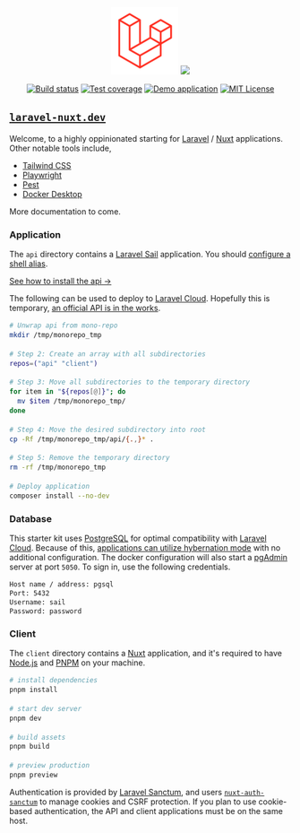 <p align="center">
<img src="https://raw.githubusercontent.com/laravel/art/refs/heads/master/laravel-logo.svg" width="120px" />
<img src="https://nuxt.com/assets/design-kit/icon-green.svg" width="120px" />
</p>

<p align="center">
<a href="https://github.com/scottbedard/laravel-nuxt/actions/workflows/build.yml" target="__blank"><img src="https://github.com/scottbedard/laravel-nuxt/actions/workflows/build.yml/badge.svg" alt="Build status"></a>
<a href="https://codecov.io/gh/scottbedard/laravel-nuxt"><img src="https://codecov.io/gh/scottbedard/laravel-nuxt/branch/monorepo/graph/badge.svg?token=weroiw630X" alt="Test coverage"></a>
<a href="https://laravel-nuxt.dev" target="__blank"><img src="https://img.shields.io/badge/demo-laravel--nuxt.dev-blue" alt="Demo application"></a>
<a href="https://laravel.com/docs/12.x/license" target="__blank"><img src="https://img.shields.io/badge/license-MIT-blue" alt="MIT License" /></a>
</p>

## [`laravel-nuxt.dev`](https://laravel-nuxt.dev)

Welcome, to a highly oppinionated starting for [Laravel](https://laravel.com/) / [Nuxt](https://nuxt.com/) applications. Other notable tools include,

- [Tailwind CSS](https://tailwindcss.com/)
- [Playwright](https://playwright.dev/)
- [Pest](https://pestphp.com/)
- [Docker Desktop](https://www.docker.com/)

More documentation to come.

### Application

The `api` directory contains a [Laravel Sail](https://laravel.com/docs/11.x/sail#main-content) application. You should [configure a shell alias](https://laravel.com/docs/12.x/sail#configuring-a-shell-alias).

[See how to install the api &rarr;](https://laravel.com/docs/12.x/sail#installing-sail-into-existing-applications)

The following can be used to deploy to [Laravel Cloud](https://cloud.laravel.com/).
Hopefully this is temporary, [an official API is in the works](https://cloud.laravel.com/docs/knowledge-base/monorepo-support).

```sh
# Unwrap api from mono-repo
mkdir /tmp/monorepo_tmp

# Step 2: Create an array with all subdirectories
repos=("api" "client")

# Step 3: Move all subdirectories to the temporary directory
for item in "${repos[@]}"; do
  mv $item /tmp/monorepo_tmp/
done

# Step 4: Move the desired subdirectory into root
cp -Rf /tmp/monorepo_tmp/api/{.,}* .

# Step 5: Remove the temporary directory
rm -rf /tmp/monorepo_tmp

# Deploy application
composer install --no-dev
```

### Database

This starter kit uses [PostgreSQL](https://www.postgresql.org/) for optimal compatibility with [Laravel Cloud](https://cloud.laravel.com/). Because of this, [applications can utilize hybernation mode](https://cloud.laravel.com/docs/compute#hibernation) with no additional configuration. The docker configuration will also start a [pgAdmin](https://www.pgadmin.org/) server at port `5050`. To sign in, use the following credentials.

```
Host name / address: pgsql
Port: 5432
Username: sail
Password: password
```

### Client

The `client` directory contains a [Nuxt](https://nuxt.com/) application, and it's
required to have [Node.js](https://nodejs.org/) and [PNPM](https://pnpm.io/) on
your machine.

```sh
# install dependencies
pnpm install

# start dev server
pnpm dev

# build assets
pnpm build

# preview production
pnpm preview
```

Authentication is provided by [Laravel Sanctum](https://laravel.com/docs/12.x/sanctum), and users [`nuxt-auth-sanctum`](https://manchenkoff.gitbook.io/nuxt-auth-sanctum) to manage cookies and CSRF protection. If you plan to use cookie-based authentication, the API and client applications must be on the same host.

